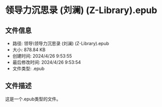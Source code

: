 ﻿# 领导力沉思录 (刘澜) (Z-Library).epub

## 文件信息
- 路径: 领导\领导力沉思录 (刘澜) (Z-Library).epub
- 大小: 878.84 KB
- 创建时间: 2024/4/26 9:53:55
- 最后修改时间: 2024/4/26 9:53:54
- 文件类型: .epub

## 文件描述
这是一个.epub类型的文件。

